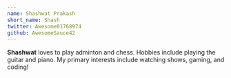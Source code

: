 ```yaml
---
name: Shashwat Prakash
short_name: Shash
twitter: Awesome01768974
github: AwesomeSauce42
---
```


**Shashwat** loves to play adminton and chess. Hobbies include playing the guitar and piano. My primary interests include watching shows, gaming, and coding!
 
